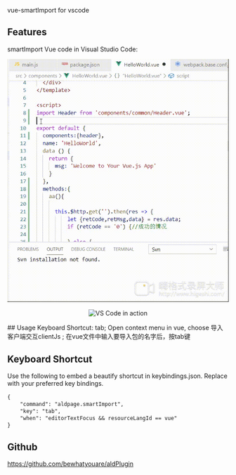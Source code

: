 vue-smartImport for vscode

## Features

smartImport Vue code in Visual Studio Code:

![working](working.gif)
<p align="center">
  <img alt="VS Code in action" src="https://github.com/bewhatyouare/aldPlugin/working.gif">
</p>
## Usage
Keyboard Shortcut: tab;
Open context menu in vue, choose 导入客户端交互clientJs ;
在vue文件中输入要导入包的名字后，按tab键

## Keyboard Shortcut
Use the following to embed a beautify shortcut in keybindings.json. Replace with your preferred key bindings.

    {
        "command": "aldpage.smartImport",
        "key": "tab",
        "when": "editorTextFocus && resourceLangId == vue"
    }



## Github
https://github.com/bewhatyouare/aldPlugin
